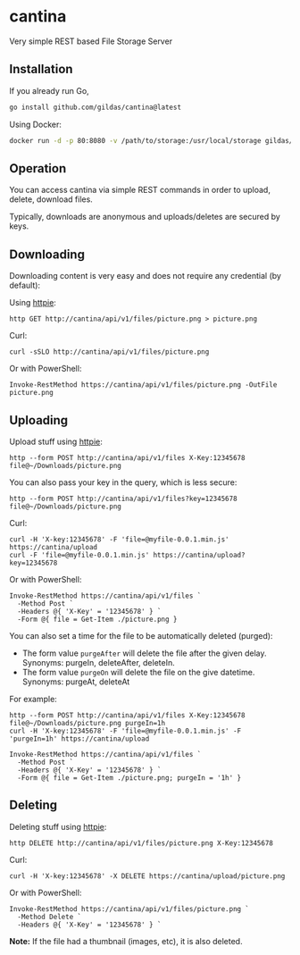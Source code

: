 # cantina
Very simple REST based File Storage Server

## Installation

If you already run Go,
```bash
go install github.com/gildas/cantina@latest
```

Using Docker:
```bash
docker run -d -p 80:8080 -v /path/to/storage:/usr/local/storage gildas/cantina
```

## Operation

You can access cantina via simple REST commands in order to upload, delete, download files.

Typically, downloads are anonymous and uploads/deletes are secured by keys.

## Downloading

Downloading content is very easy and does not require any credential (by default):

Using [httpie](https://httpie.io):
```console
http GET http://cantina/api/v1/files/picture.png > picture.png
```

Curl:
```console
curl -sSLO http://cantina/api/v1/files/picture.png
```

Or with PowerShell:
```posh
Invoke-RestMethod https://cantina/api/v1/files/picture.png -OutFile picture.png
```

## Uploading

Upload stuff using [httpie](https://httpie.io):

```console
http --form POST http://cantina/api/v1/files X-Key:12345678 file@~/Downloads/picture.png
```

You can also pass your key in the query, which is less secure:
```console
http --form POST http://cantina/api/v1/files?key=12345678 file@~/Downloads/picture.png
```

Curl:
```console
curl -H 'X-key:12345678' -F 'file=@myfile-0.0.1.min.js' https://cantina/upload
curl -F 'file=@myfile-0.0.1.min.js' https://cantina/upload?key=12345678
```

Or with PowerShell:
```posh
Invoke-RestMethod https://cantina/api/v1/files `
  -Method Post `
  -Headers @{ 'X-Key' = '12345678' } `
  -Form @{ file = Get-Item ./picture.png }
```

You can also set a time for the file to be automatically deleted (purged):

- The form value `purgeAfter` will delete the file after the given delay.  
  Synonyms: purgeIn, deleteAfter, deleteIn.
- The form value `purgeOn` will delete the file on the give datetime.  
  Synonyms: purgeAt, deleteAt

For example:

```console
http --form POST http://cantina/api/v1/files X-Key:12345678 file@~/Downloads/picture.png purgeIn=1h
curl -H 'X-key:12345678' -F 'file=@myfile-0.0.1.min.js' -F 'purgeIn=1h' https://cantina/upload
```

```posh
Invoke-RestMethod https://cantina/api/v1/files `
  -Method Post `
  -Headers @{ 'X-Key' = '12345678' } `
  -Form @{ file = Get-Item ./picture.png; purgeIn = '1h' }
```

## Deleting

Deleting stuff using [httpie](https://httpie.io):

```console
http DELETE http://cantina/api/v1/files/picture.png X-Key:12345678
```

Curl:
```console
curl -H 'X-key:12345678' -X DELETE https://cantina/upload/picture.png
```

Or with PowerShell:
```posh
Invoke-RestMethod https://cantina/api/v1/files/picture.png `
  -Method Delete `
  -Headers @{ 'X-Key' = '12345678' } `
```

**Note:** If the file had a thumbnail (images, etc), it is also deleted.